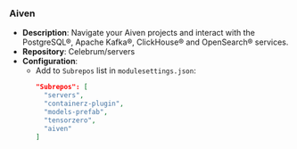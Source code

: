 ### Aiven

* **Description**: Navigate your Aiven projects and interact with the PostgreSQL®, Apache Kafka®, ClickHouse® and OpenSearch® services.
* **Repository**: Celebrum/servers
* **Configuration**:
  - Add to `Subrepos` list in `modulesettings.json`:
    ```json
    "Subrepos": [
      "servers",
      "containerz-plugin",
      "models-prefab",
      "tensorzero",
      "aiven"
    ]
    ```
